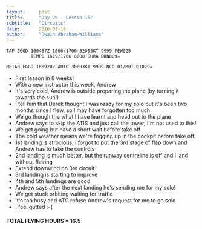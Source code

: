 ```yaml
---
layout:     post
title:      "Day 29 - Lesson 15"
subtitle:   "Circuits"
date:       2016-01-16
author:     "Owain Abraham-Williams"
---
```


    TAF EGGD 160457Z 1606/1706 32006KT 9999 FEW025
             TEMPO 1619/1706 6000 SHRA BKN009=

    METAR EGGD 160920Z AUTO 30003KT 9999 NCD 01/M01 Q1029=

 * First lesson in 8 weeks!
 * With a new instructor this week, Andrew
 * It's very cold, Andrew is outside preparing the plane (by turning it towards the sun!)
 * I tell him that Derek thought I was ready for my solo but it's been two months since I flew, so I may have forgotten too much
 * We go though the what I have learnt and head out to the plane
 * Andrew says to skip the ATIS and just call the tower, I'm not used to this!
 * We get going but have a short wait before take off
 * The cold weather means we're fogging up in the cockpit before take off.
 * 1st landing is atrocious, I forgot to put the 3rd stage of flap down and Andrew has to take the controls
 * 2nd landing is much better, but the runway centreline is off and I land without flairing
 * Extend downwind on 3rd circuit
 * 3rd landing is starting to improve
 * 4th and 5th landings are good
 * Andrew says after the next landing he's sending me for my solo!
 * We get stuck orbiting waiting for traffic
 * It's too busy and ATC refuse Andrew's request for me to go solo
 * I feel gutted :-(

#### TOTAL FLYING HOURS = 16.5